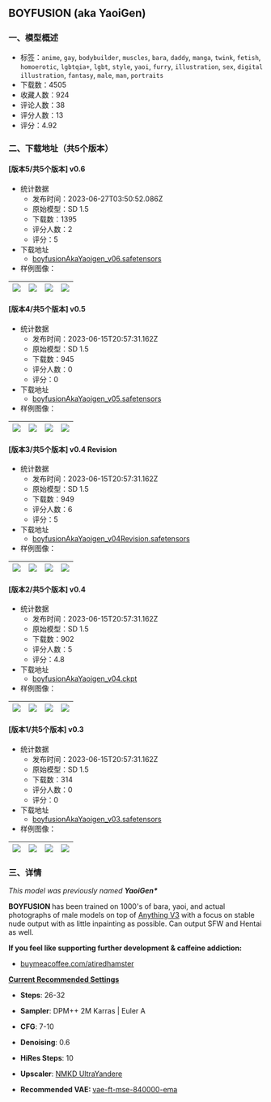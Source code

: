 ## BOYFUSION (aka YaoiGen)
### 一、模型概述

- 标签：`anime`, `gay`, `bodybuilder`, `muscles`, `bara`, `daddy`, `manga`, `twink`, `fetish`, `homoerotic`, `lgbtqia+`, `lgbt`, `style`, `yaoi`, `furry`, `illustration`, `sex`, `digital illustration`, `fantasy`, `male`, `man`, `portraits`
- 下载数：4505
- 收藏人数：924
- 评论人数：38
- 评分人数：13
- 评分：4.92

### 二、下载地址（共5个版本）

#### [版本5/共5个版本] v0.6

- 统计数据
  - 发布时间：2023-06-27T03:50:52.086Z
  - 原始模型：SD 1.5
  - 下载数：1395
  - 评分人数：2
  - 评分：5
- 下载地址
  - [boyfusionAkaYaoigen_v06.safetensors](https://civitai.com/api/download/models/96834)
- 样例图像：

| <img src="https://image.civitai.com/xG1nkqKTMzGDvpLrqFT7WA/60c7b8ad-c983-46b7-b070-6bcd864d838a/width=450/1161223.jpeg" /> | <img src="https://image.civitai.com/xG1nkqKTMzGDvpLrqFT7WA/6869114e-6780-43e3-94af-dd9cb676074d/width=450/1160126.jpeg" /> | <img src="https://image.civitai.com/xG1nkqKTMzGDvpLrqFT7WA/7e18d552-7adc-4cdb-970d-8af82139045b/width=450/1160138.jpeg" /> | <img src="https://image.civitai.com/xG1nkqKTMzGDvpLrqFT7WA/8782b8af-3684-41df-a745-359b177b3805/width=450/1161617.jpeg" /> |
| ---- | ---- | ---- | ---- |

#### [版本4/共5个版本] v0.5

- 统计数据
  - 发布时间：2023-06-15T20:57:31.162Z
  - 原始模型：SD 1.5
  - 下载数：945
  - 评分人数：0
  - 评分：0
- 下载地址
  - [boyfusionAkaYaoigen_v05.safetensors](https://civitai.com/api/download/models/88707)
- 样例图像：

| <img src="https://image.civitai.com/xG1nkqKTMzGDvpLrqFT7WA/4625ab07-bc49-43a2-877b-06ddd117a1f6/width=450/1020922.jpeg" /> | <img src="https://image.civitai.com/xG1nkqKTMzGDvpLrqFT7WA/43921299-25e0-4980-a9db-7555828c628c/width=450/1020917.jpeg" /> | <img src="https://image.civitai.com/xG1nkqKTMzGDvpLrqFT7WA/2c8252f3-ff3f-46f9-947d-71a2b5d6a84e/width=450/1020933.jpeg" /> | <img src="https://image.civitai.com/xG1nkqKTMzGDvpLrqFT7WA/685f2879-b8f9-4c55-92f0-8dec2df9bea3/width=450/1020914.jpeg" /> |
| ---- | ---- | ---- | ---- |

#### [版本3/共5个版本] v0.4 Revision

- 统计数据
  - 发布时间：2023-06-15T20:57:31.162Z
  - 原始模型：SD 1.5
  - 下载数：949
  - 评分人数：6
  - 评分：5
- 下载地址
  - [boyfusionAkaYaoigen_v04Revision.safetensors](https://civitai.com/api/download/models/66448)
- 样例图像：

| <img src="https://image.civitai.com/xG1nkqKTMzGDvpLrqFT7WA/8bd2ea58-4693-454f-8dfe-d7e81e884609/width=450/741997.jpeg" /> | <img src="https://image.civitai.com/xG1nkqKTMzGDvpLrqFT7WA/28a67977-5a7f-43e0-988f-c4bcecc9e52d/width=450/743095.jpeg" /> | <img src="https://image.civitai.com/xG1nkqKTMzGDvpLrqFT7WA/1ded9860-d05f-4d40-b3da-3b7d7fd5d3cf/width=450/742002.jpeg" /> | <img src="https://image.civitai.com/xG1nkqKTMzGDvpLrqFT7WA/9d0161b5-3aab-448d-b27d-c97f8dd9f151/width=450/742863.jpeg" /> |
| ---- | ---- | ---- | ---- |

#### [版本2/共5个版本] v0.4

- 统计数据
  - 发布时间：2023-06-15T20:57:31.162Z
  - 原始模型：SD 1.5
  - 下载数：902
  - 评分人数：5
  - 评分：4.8
- 下载地址
  - [boyfusionAkaYaoigen_v04.ckpt](https://civitai.com/api/download/models/32805)
- 样例图像：

| <img src="https://image.civitai.com/xG1nkqKTMzGDvpLrqFT7WA/b5c66409-f864-4998-c001-6ba65e01de00/width=450/380840.jpeg" /> | <img src="https://image.civitai.com/xG1nkqKTMzGDvpLrqFT7WA/706e60ab-fc82-446b-4f59-cc8040897200/width=450/373853.jpeg" /> | <img src="https://image.civitai.com/xG1nkqKTMzGDvpLrqFT7WA/d84ae14b-6e69-42f0-74dd-370c7c98e400/width=450/375200.jpeg" /> | <img src="https://image.civitai.com/xG1nkqKTMzGDvpLrqFT7WA/670a985a-77b2-45e9-96a4-e13a2539d100/width=450/373856.jpeg" /> |
| ---- | ---- | ---- | ---- |

#### [版本1/共5个版本] v0.3

- 统计数据
  - 发布时间：2023-06-15T20:57:31.162Z
  - 原始模型：SD 1.5
  - 下载数：314
  - 评分人数：0
  - 评分：0
- 下载地址
  - [boyfusionAkaYaoigen_v03.safetensors](https://civitai.com/api/download/models/29840)
- 样例图像：

| <img src="https://image.civitai.com/xG1nkqKTMzGDvpLrqFT7WA/7ba5bb15-ebb2-4963-bab6-158580c21b00/width=450/338034.jpeg" /> | <img src="https://image.civitai.com/xG1nkqKTMzGDvpLrqFT7WA/20d8b37b-9a28-4e87-f7de-3e513f48c300/width=450/338033.jpeg" /> | <img src="https://image.civitai.com/xG1nkqKTMzGDvpLrqFT7WA/ad5abe75-1e03-4fe1-b761-a368ea0c1a00/width=450/338052.jpeg" /> | <img src="https://image.civitai.com/xG1nkqKTMzGDvpLrqFT7WA/c194f5f3-d4fa-4ecc-ebcd-724d0b7b1b00/width=450/338032.jpeg" /> |
| ---- | ---- | ---- | ---- |


### 三、详情
<p><em>This model was previously named </em><strong><em>YaoiGen*</em></strong></p><p></p><p><strong>BOYFUSION </strong>has been trained on 1000's of bara, yaoi, and actual photographs of male models on top of <a target="_blank" rel="ugc" href="https://civitai.com/models/9409?modelVersionId=11162">Anything V3</a> with a focus on stable nude output with as little inpainting as possible. Can output SFW and Hentai as well.</p><p></p><p><strong>If you feel like supporting further development &amp; caffeine addiction:</strong></p><ul><li><p><a target="_blank" rel="ugc" href="http://buymeacoffee.com/atiredhamster">buymeacoffee.com/atiredhamster</a></p></li></ul><p></p><p><strong><u>Current Recommended Settings</u></strong></p><ul><li><p><strong>Steps</strong>: 26-32</p></li><li><p><strong>Sampler</strong>: DPM++ 2M Karras | Euler A</p></li><li><p><strong>CFG</strong>: 7-10</p></li><li><p><strong>Denoising</strong>: 0.6</p></li><li><p><strong>HiRes Steps</strong>: 10</p></li><li><p><strong>Upscaler</strong>: <a target="_blank" rel="ugc" href="https://icedrive.net/s/43GNBihZyi">NMKD UltraYandere</a></p></li><li><p><strong>Recommended VAE: </strong><a rel="ugc" href="https://civitai.com/models/82673/vae-ft-mse-840000-ema-prunedsafetensors">vae-ft-mse-840000-ema</a></p><p></p></li></ul><p></p>